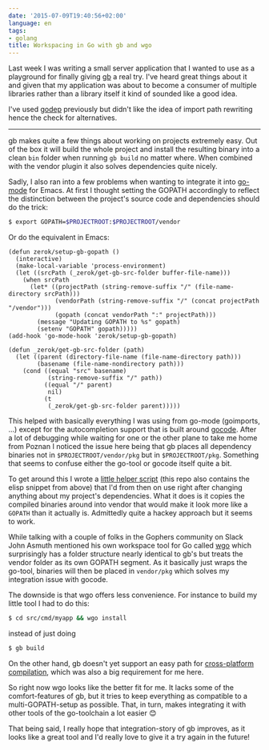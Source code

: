```yaml
---
date: '2015-07-09T19:40:56+02:00'
language: en
tags:
- golang
title: Workspacing in Go with gb and wgo
---
```



Last week I was writing a small server application that I wanted to use as a
playground for finally giving [gb][] a real try. I've heard great things about
it and given that my application was about to become a consumer of multiple
libraries rather than a library itself it kind of sounded like a good idea.

I've used [godep][] previously but didn't like the idea of import path rewriting
hence the check for alternatives.

------------

gb makes quite a few things about working on projects extremely easy. Out of the
box it will build the whole project and install the resulting binary into a
clean `bin` folder when running `gb build` no matter where. When combined with
the vendor plugin it also solves dependencies quite nicely.

Sadly, I also ran into a few problems when wanting to integrate it into
[go-mode][] for Emacs. At first I thought setting the GOPATH accordingly to
reflect the distinction between the project's source code and dependencies
should do the trick:

```sh
$ export GOPATH=$PROJECTROOT:$PROJECTROOT/vendor
```

Or do the equivalent in Emacs:

```elisp
(defun zerok/setup-gb-gopath ()
  (interactive)
  (make-local-variable 'process-environment)
  (let ((srcPath (_zerok/get-gb-src-folder buffer-file-name)))
    (when srcPath
      (let* ((projectPath (string-remove-suffix "/" (file-name-directory srcPath)))
             (vendorPath (string-remove-suffix "/" (concat projectPath "/vendor")))
             (gopath (concat vendorPath ":" projectPath)))
        (message "Updating GOPATH to %s" gopath)
        (setenv "GOPATH" gopath)))))
(add-hook 'go-mode-hook 'zerok/setup-gb-gopath)

(defun _zerok/get-gb-src-folder (path)
  (let ((parent (directory-file-name (file-name-directory path)))
        (basename (file-name-nondirectory path)))
    (cond ((equal "src" basename)
           (string-remove-suffix "/" path))
          ((equal "/" parent)
           nil)
          (t
           (_zerok/get-gb-src-folder parent)))))
```

This helped with basically everything I was using from go-mode (goimports, ...)
except for the autocompletion support that is built around [gocode][]. After a
lot of debugging while waiting for one or the other plane to take me home from
Poznan I noticed the issue here being that gb places all dependency binaries not
in `$PROJECTROOT/vendor/pkg` but in `$PROJECTROOT/pkg`. Something that seems to
confuse either the go-tool or gocode itself quite a bit.

To get around this I wrote a [little helper script][1] (this repo also contains
the elisp snippet from above) that I'd from then on use right after changing
anything about my project's dependencies. What it does is it copies the compiled
binaries around into vendor that would make it look more like a `GOPATH` than it
actually is. Admittedly quite a hackey approach but it seems to work.

While talking with a couple of folks in the Gophers community on Slack John
Asmuth mentioned his own workspace tool for Go called [wgo][] which surprisingly
has a folder structure nearly identical to gb's but treats the vendor folder as
its own GOPATH segment. As it basically just wraps the go-tool, binaries will
then be placed in `vendor/pkg` which solves my integration issue with gocode.

The downside is that wgo offers less convenience. For instance to build my
little tool I had to do this:

```sh
$ cd src/cmd/myapp && wgo install
```

instead of just doing

```sh
$ gb build
```

On the other hand, gb doesn't yet support an easy path for [cross-platform
compilation][2], which was also a big requirement for me here.

So right now wgo looks like the better fit for me. It lacks some of the
comfort-features of gb, but it tries to keep everything as compatible to a
multi-GOPATH-setup as possible. That, in turn, makes integrating it with other
tools of the go-toolchain a lot easier 😊

That being said, I really hope that integration-story of gb improves, as it
looks like a great tool and I'd really love to give it a try again in the future!

[wgo]: https://github.com/skelterjohn/wgo
[gb]: http://getgb.io/
[gocode]: https://github.com/nsf/gocode
[go-mode]: https://github.com/dominikh/go-mode.el
[godep]: https://github.com/tools/godep
[1]: https://github.com/zerok/emacs-golang-gb
[2]: https://github.com/constabulary/gb/issues/31
